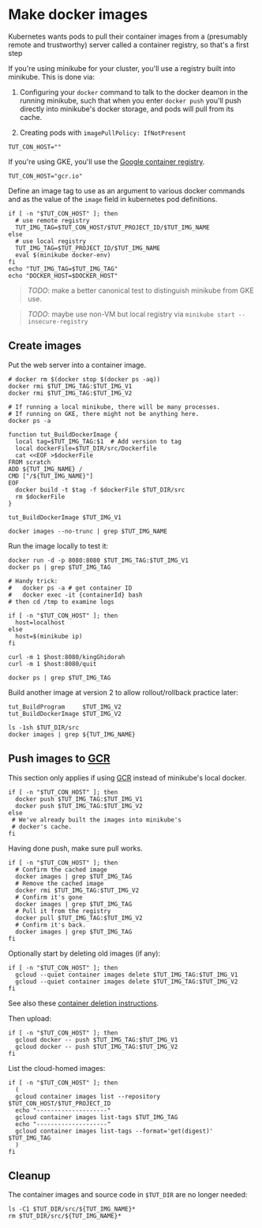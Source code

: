 # Make docker images

Kubernetes wants pods to pull their container images
from a (presumably remote and trustworthy) server
called a container registry, so that's a first step


If you're using minikube for your cluster, you'll use a
registry built into minikube.  This is done via:

 1. Configuring your `docker` command to talk to the
    docker deamon in the running minikube, such that
    when you enter `docker push` you'll push directly
    into minikube's docker storage, and pods will pull
    from its cache.

 2. Creating pods with `imagePullPolicy: IfNotPresent`

<!-- @useThisIfUsingMinikube -->
```
TUT_CON_HOST=""
```


[Google container registry]: http://gcr.io
If you're using GKE, you'll use the
[Google container registry].

<!-- @useThisIfUsingGKE -->
```
TUT_CON_HOST="gcr.io"
```

Define an image tag to use as an argument to various
docker commands and as the value of the `image` field
in kubernetes pod definitions.

<!-- @defineImageTag -->
```
if [ -n "$TUT_CON_HOST" ]; then
  # use remote registry
  TUT_IMG_TAG=$TUT_CON_HOST/$TUT_PROJECT_ID/$TUT_IMG_NAME
else
  # use local registry
  TUT_IMG_TAG=$TUT_PROJECT_ID/$TUT_IMG_NAME
  eval $(minikube docker-env)
fi
echo "TUT_IMG_TAG=$TUT_IMG_TAG"
echo "DOCKER_HOST=$DOCKER_HOST"
```


> _TODO_: make a better canonical test to distinguish minikube from GKE use.

> _TODO_: maybe use non-VM but local registry via `minikube start --insecure-registry`

## Create images

Put the web server into a container image.

<!-- @removeAllLocalDockerImages -->
```
# docker rm $(docker stop $(docker ps -aq))
docker rmi $TUT_IMG_TAG:$TUT_IMG_V1
docker rmi $TUT_IMG_TAG:$TUT_IMG_V2
```

<!-- @peekAtCurrentlyRunningContainers -->
```
# If running a local minikube, there will be many processes.
# If running on GKE, there might not be anything here.
docker ps -a
```

<!-- @defineFunctionToCreateDockerImage -->
```
function tut_BuildDockerImage {
  local tag=$TUT_IMG_TAG:$1  # Add version to tag
  local dockerFile=$TUT_DIR/src/Dockerfile
  cat <<EOF >$dockerFile
FROM scratch
ADD ${TUT_IMG_NAME} /
CMD ["/${TUT_IMG_NAME}"]
EOF
  docker build -t $tag -f $dockerFile $TUT_DIR/src
  rm $dockerFile
}
```

<!-- @createDockerImageVersion1 -->
```
tut_BuildDockerImage $TUT_IMG_V1
```

<!-- @listRelevantImages -->
```
docker images --no-trunc | grep $TUT_IMG_NAME
```

Run the image locally to test it:

<!-- @runDockerImage -->
```
docker run -d -p 8080:8080 $TUT_IMG_TAG:$TUT_IMG_V1
docker ps | grep $TUT_IMG_TAG

# Handy trick:
#   docker ps -a # get container ID
#   docker exec -it {containerId} bash
# then cd /tmp to examine logs

if [ -n "$TUT_CON_HOST" ]; then
  host=localhost
else
  host=$(minikube ip)
fi

curl -m 1 $host:8080/kingGhidorah
curl -m 1 $host:8080/quit
```

<!-- @confirmTheServerIsGone -->
```
docker ps | grep $TUT_IMG_TAG
```

Build another image at version 2 to allow
rollout/rollback practice later:

<!-- @buildVersion2 -->
```
tut_BuildProgram     $TUT_IMG_V2
tut_BuildDockerImage $TUT_IMG_V2
```

<!-- @confirmLocalDockerCache -->
```
ls -1sh $TUT_DIR/src
docker images | grep ${TUT_IMG_NAME}
```

[GCR]: http://gcr.io

## Push images to [GCR]

This section only applies if using [GCR]
instead of minikube's local docker.

<!-- @pushToGcr -->
```
if [ -n "$TUT_CON_HOST" ]; then
  docker push $TUT_IMG_TAG:$TUT_IMG_V1
  docker push $TUT_IMG_TAG:$TUT_IMG_V2
else
 # We've already built the images into minikube's
 # docker's cache.
fi
```

Having done push, make sure pull works.

<!-- @exerciseGcr -->
```
if [ -n "$TUT_CON_HOST" ]; then
  # Confirm the cached image
  docker images | grep $TUT_IMG_TAG
  # Remove the cached image
  docker rmi $TUT_IMG_TAG:$TUT_IMG_V2
  # Confirm it's gone
  docker images | grep $TUT_IMG_TAG
  # Pull it from the registry
  docker pull $TUT_IMG_TAG:$TUT_IMG_V2
  # Confirm it's back.
  docker images | grep $TUT_IMG_TAG
fi
```

Optionally start by deleting old images (if any):

<!-- @deleteImages -->
```
if [ -n "$TUT_CON_HOST" ]; then
  gcloud --quiet container images delete $TUT_IMG_TAG:$TUT_IMG_V1
  gcloud --quiet container images delete $TUT_IMG_TAG:$TUT_IMG_V2
fi
```

See also these [container deletion instructions].

[container deletion instructions]: https://cloud.google.com/container-registry/docs/quickstart


Then upload:

<!-- @uploadImages -->
```
if [ -n "$TUT_CON_HOST" ]; then
  gcloud docker -- push $TUT_IMG_TAG:$TUT_IMG_V1
  gcloud docker -- push $TUT_IMG_TAG:$TUT_IMG_V2
fi
```


List the cloud-homed images:

<!-- @listImages -->
```
if [ -n "$TUT_CON_HOST" ]; then
  (
  gcloud container images list --repository $TUT_CON_HOST/$TUT_PROJECT_ID
  echo "--------------------"
  gcloud container images list-tags $TUT_IMG_TAG
  echo "--------------------"
  gcloud container images list-tags --format='get(digest)' $TUT_IMG_TAG
  )
fi
```

## Cleanup

The container images and source code in `$TUT_DIR` are no longer needed:

<!-- @lsTutDir -->
```
ls -C1 $TUT_DIR/src/${TUT_IMG_NAME}*
rm $TUT_DIR/src/${TUT_IMG_NAME}*
```


   <!--
   notes about using a local, but not inside minikube, docker daemon:

   Flag `-p` publishes the container port (5000 in this case) to the host.
   Optionally add flag `--restart always` if it crashes for some reason.
   The `--name` flag assignes the name, and `registry:2` is the
   [container's tag](https://hub.docker.com/_/registry/).

   docker run -d -p 5000:5000 --name registry registry:2
   # Stop it with: docker stop registry
   -->
